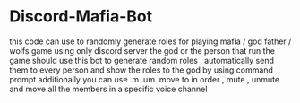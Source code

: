 # Discord-Mafia-Bot
this code can use to randomly generate roles for playing mafia / god father / wolfs game using only discord server the god or the person that run the game should use this bot to generate random roles , automatically send them to every person and show the roles to the god by using command prompt additionally you can use .m .um .move to in order , mute , unmute and move all the members in a specific voice channel
